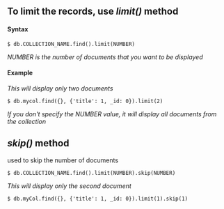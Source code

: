 ## To limit the records, use _limit()_ method

#### Syntax

    $ db.COLLECTION_NAME.find().limit(NUMBER)

_NUMBER is the number of documents that you want to be displayed_

#### Example
_This will display only two documents_

    $ db.mycol.find({}, {'title': 1, _id: 0}).limit(2)

_If you don't specify the NUMBER value, it will display all documents from the collection_

## _skip()_ method
used to skip the number of documents

    $ db.COLLECTION_NAME.find().limit(NUMBER).skip(NUMBER)

_This will display only the second document_

    $ db.myCol.find({}, {'title': 1, _id: 0}).limit(1).skip(1)